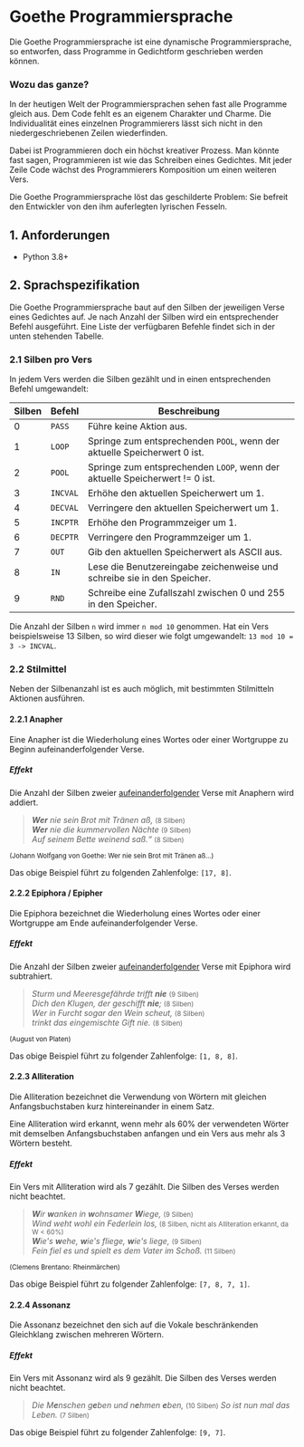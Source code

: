 # Goethe Programmiersprache

Die Goethe Programmiersprache ist eine dynamische Programmiersprache, so entworfen, dass Programme in Gedichtform geschrieben werden können.

### Wozu das ganze?

In der heutigen Welt der Programmiersprachen sehen fast alle Programme gleich aus. Dem Code
fehlt es an eigenem Charakter und Charme. Die Individualität eines einzelnen Programmierers
lässt sich nicht in den niedergeschriebenen Zeilen wiederfinden.

Dabei ist Programmieren doch ein höchst kreativer Prozess. Man könnte fast sagen, Programmieren ist wie das Schreiben eines Gedichtes. Mit jeder Zeile Code wächst des Programmierers Komposition um einen weiteren Vers.

Die Goethe Programmiersprache löst das geschilderte Problem: Sie befreit den Entwickler von den ihm auferlegten lyrischen Fesseln.



## 1. Anforderungen

- Python  3.8+



## 2. Sprachspezifikation

Die Goethe Programmiersprache baut auf den Silben der jeweiligen Verse eines Gedichtes auf. Je nach Anzahl der Silben wird ein entsprechender Befehl ausgeführt. Eine Liste der verfügbaren Befehle findet sich in der unten stehenden Tabelle.

### 2.1 Silben pro Vers

In jedem Vers werden die Silben gezählt und in einen entsprechenden Befehl umgewandelt:

| Silben | Befehl   | Beschreibung                                                 |
| ------ | -------- | ------------------------------------------------------------ |
| 0      | `PASS`   | Führe keine Aktion aus.                                      |
| 1      | `LOOP`   | Springe zum entsprechenden `POOL`, wenn der aktuelle Speicherwert 0 ist. |
| 2      | `POOL`   | Springe zum entsprechenden `LOOP`, wenn der aktuelle Speicherwert != 0 ist. |
| 3      | `INCVAL` | Erhöhe den aktuellen Speicherwert um 1.                      |
| 4      | `DECVAL` | Verringere den aktuellen Speicherwert um 1.                  |
| 5      | `INCPTR` | Erhöhe den Programmzeiger um 1.                              |
| 6      | `DECPTR` | Verringere den Programmzeiger um 1.                          |
| 7      | `OUT`    | Gib den aktuellen Speicherwert als ASCII aus.                |
| 8      | `IN`     | Lese die Benutzereingabe zeichenweise und schreibe sie in den Speicher. |
| 9      | `RND`    | Schreibe eine Zufallszahl zwischen 0 und 255 in den Speicher. |

Die Anzahl der Silben `n` wird immer `n mod 10` genommen. Hat ein Vers beispielsweise 13 Silben, so wird dieser wie folgt umgewandelt: `13 mod 10 = 3 -> INCVAL`.



### 2.2 Stilmittel

Neben der Silbenanzahl ist es auch möglich, mit bestimmten Stilmitteln Aktionen ausführen.

#### 2.2.1 Anapher

Eine Anapher ist die Wiederholung eines Wortes oder einer Wortgruppe zu Beginn aufeinanderfolgender Verse.

##### Effekt

Die Anzahl der Silben zweier <u>aufeinanderfolgender</u> Verse mit Anaphern wird addiert.

> _**Wer** nie sein Brot mit Tränen aß,_ <small>(8 Silben)</small><br>
> _**Wer** nie die kummervollen Nächte_ <small>(9 Silben)</small><br>_Auf seinem Bette weinend saß.“_ <small>(8 Silben)</small>

<sub>(Johann Wolfgang von Goethe: Wer nie sein Brot mit Tränen aß...)</sub>



Das obige Beispiel führt zu folgenden Zahlenfolge: `[17, 8]`.

#### 2.2.2 Epiphora / Epipher 

Die Epiphora bezeichnet die Wiederholung eines Wortes oder einer Wortgruppe am Ende aufeinanderfolgender Verse.

##### Effekt

Die Anzahl der Silben zweier <u>aufeinanderfolgender</u> Verse mit Epiphora wird subtrahiert.

> _Sturm und Meeresgefährde trifft **nie**_ <small>(9 Silben)</small><br>
> _Dich den Klugen, der geschifft **nie**;_ <small>(8 Silben)</small><br>
> _Wer in Furcht sogar den Wein scheut,_ <small>(8 Silben)</small><br>_trinkt das eingemischte Gift nie._ <small>(8 Silben)</small>

<sub>(August von Platen)</sub>



Das obige Beispiel führt zu folgender Zahlenfolge: `[1, 8, 8]`.

#### 2.2.3 Alliteration

Die Alliteration bezeichnet die Verwendung von Wörtern mit gleichen Anfangsbuchstaben kurz hintereinander in einem Satz.

Eine Alliteration wird erkannt, wenn mehr als 60% der verwendeten Wörter mit demselben Anfangsbuchstaben anfangen und ein Vers aus mehr als 3 Wörtern besteht.

##### Effekt

Ein Vers mit Alliteration wird als 7 gezählt. Die Silben des Verses werden nicht beachtet.

> _**W**ir **w**anken in **w**ohnsamer **W**iege,_ <small>(9 Silben)</small><br>
> _Wind weht wohl ein Federlein los,_ <small>(8 Silben, nicht als Alliteration erkannt, da W < 60%)</small><br>
> _**W**ie's **w**ehe, **w**ie's fliege, **w**ie's liege,_ <small>(9 Silben)</small><br>
> _Fein fiel es und spielt es dem Vater im Schoß._ <small>(11 Silben)</small>

<sub>(Clemens Brentano: Rheinmärchen)</sub>



Das obige Beispiel führt zu folgender Zahlenfolge: `[7, 8, 7, 1]`.

#### 2.2.4 Assonanz

Die Assonanz bezeichnet den sich auf die Vokale beschränkenden Gleichklang zwischen mehreren Wörtern.

##### Effekt

Ein Vers mit Assonanz wird als 9 gezählt. Die Silben des Verses werden nicht beachtet.

> _Die M**e**nschen g**e**ben und n**e**hmen **e**ben,_ <small>(10 Silben)</small>
> _So ist nun mal das Leben._ <small>(7 Silben)</small>



Das obige Beispiel führt zu folgender Zahlenfolge: `[9, 7]`.
